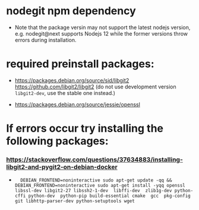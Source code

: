 # nodegit npm dependency
- Note that the package versin may not support the latest nodejs version, e.g. nodegit@next supports Nodejs 12 while the former versions throw errors during installation.

# required preinstall packages: 
- https://packages.debian.org/source/sid/libgit2 https://github.com/libgit2/libgit2
  (do not use development version `libgit2-dev`, use the stable one instead.)

- https://packages.debian.org/source/jessie/openssl
 
# If errors occur try installing the following packages:
### https://stackoverflow.com/questions/37634883/installing-libgit2-and-pygit2-on-debian-docker
- ```
    DEBIAN_FRONTEND=noninteractive sudo apt-get update -qq && DEBIAN_FRONTEND=noninteractive sudo apt-get install -yqq openssl libssl-dev libgit2-27 libssh2-1-dev  libffi-dev  zlib1g-dev python-cffi python-dev  python-pip build-essential cmake  gcc  pkg-config  git libhttp-parser-dev python-setuptools wget
  ```

